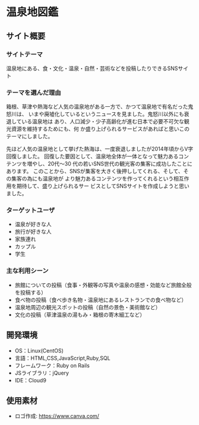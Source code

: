 # 温泉地図鑑

## サイト概要
### サイトテーマ
温泉地にある、食・文化・温泉・自然・芸術などを投稿したりできるSNSサイト


### テーマを選んだ理由
箱根、草津や熱海など人気の温泉地がある一方で、かつて温泉地で有名だった鬼怒川は、
いまや廃墟化しているというニュースを見ました。鬼怒川以外にも衰退している温泉地は
あり、人口減少・少子高齢化が進む日本で必要不可欠な観光資源を維持するためにも、何
か盛り上げられるサービスがあればと思いこのテーマにしました。

先ほど人気の温泉地として挙げた熱海は、一度衰退しましたが2014年頃からV字回復しました。
回復した要因として、温泉地全体が一体となって魅力あるコンテンツを増やし、20代～30
代の若いSNS世代の観光客の集客に成功したことにあります。
このことから、SNSが集客を大きく後押ししてくれる、そして、その集客の為にも温泉地が
より魅力あるコンテンツを作ってくれるという相互作用を期待して、盛り上げられるサー
ビスとしてSNSサイトを作成しようと思いました。


### ターゲットユーザ
- 温泉が好きな人
- 旅行が好きな人
- 家族連れ
- カップル
- 学生

### 主な利用シーン
- 旅館についての投稿（食事・外観等の写真や温泉の感想・効能など旅館全般を投稿する）
- 食べ物の投稿（食べ歩き名物・温泉地にあるレストランでの食べ物など）
- 温泉地周辺の観光スポットの投稿（自然の景色・美術館など）
- 文化の投稿（草津温泉の湯もみ・箱根の寄木細工など）

## 開発環境
- OS：Linux(CentOS)
- 言語：HTML,CSS,JavaScript,Ruby,SQL
- フレームワーク：Ruby on Rails
- JSライブラリ：jQuery
- IDE：Cloud9

## 使用素材
- ロゴ作成: https://www.canva.com/